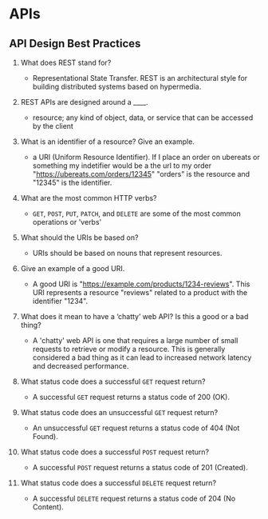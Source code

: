 # APIs

## API Design Best Practices

1. What does REST stand for?
    - Representational State Transfer. REST is an architectural style for building distributed systems based on hypermedia.

2. REST APIs are designed around a ____.
    - resource; any kind of object, data, or service that can be accessed by the client

3. What is an identifier of a resource? Give an example.
    - a URI (Uniform Resource Identifier). If I place an order on ubereats or something my indetifier would be a the url to my order
    "https://ubereats.com/orders/12345" "orders" is the resource and "12345" is the identifier.

4. What are the most common HTTP verbs?
    - `````GET`````, `````POST`````, `````PUT`````, `````PATCH`````, and `````DELETE````` are some of the most common operations or 'verbs'

5. What should the URIs be based on?
    - URIs should be based on nouns that represent resources.

6. Give an example of a good URI.
    - A good URI is "https://example.com/products/1234-reviews". This URI represents a resource "reviews" related to a product with the identifier "1234".

7. What does it mean to have a ‘chatty’ web API? Is this a good or a bad thing?
    - A 'chatty' web API is one that requires a large number of small requests to retrieve or modify a resource. This is generally considered a bad thing as it can lead to increased network latency and decreased performance.

8. What status code does a successful `````GET````` request return?
    - A successful `````GET````` request returns a status code of 200 (OK).

9. What status code does an unsuccessful `````GET````` request return?
    - An unsuccessful `````GET````` request returns a status code of 404 (Not Found).

10. What status code does a successful `````POST````` request return?
    - A successful `````POST````` request returns a status code of 201 (Created).

11. What status code does a successful `````DELETE````` request return?
    - A successful `````DELETE````` request returns a status code of 204 (No Content).